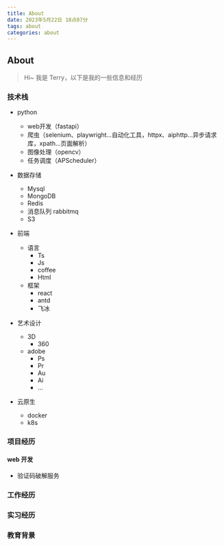```yaml
---
title: About
date: 2023年5月22日 18点07分
tags: about
categories: about
---
```


## About

> Hi~ 我是 Terry，以下是我的一些信息和经历

### 技术栈

- python
    - web开发（fastapi）
    - 爬虫（selenium、playwright…自动化工具，httpx、aiphttp…异步请求库，xpath…页面解析）
    - 图像处理（opencv）
    - 任务调度（APScheduler）

- 数据存储
    - Mysql
    - MongoDB
    - Redis
    - 消息队列 rabbitmq
    - S3

- 前端

    - 语言
        - Ts
        - Js
        - coffee
        - Html
    - 框架
        - react
        - antd
        - 飞冰

- 艺术设计

    - 3D
        - 360
    - adobe
        - Ps
        - Pr
        - Au
        - Ai
        - …

- 云原生

    - docker
    - k8s

### 项目经历

#### web 开发

- 验证码破解服务

### 工作经历

### 实习经历

### 教育背景